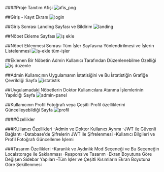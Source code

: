 ####Proje Tanıtım Afişi
![afis_png](https://github.com/user-attachments/assets/5c2d0827-711f-4d4e-bc4f-42764e57ff47)

##Giriş - Kayıt Ekranı
![login](https://github.com/user-attachments/assets/5ac82975-eeb5-4cd3-a87c-c09601157f2d)

##Giriş Sonrası Landing Sayfası ve Bildirim
![landing](https://github.com/user-attachments/assets/75b29947-47bc-4042-963f-9fe6885e8b91)

##Nöbet Ekleme Sayfası
![iş ekle](https://github.com/user-attachments/assets/8d137724-2b6d-48ad-98f8-e79a92cdf412)

##Nöbet Eklenmesi Sonrası Tüm İşler Sayfasına Yönlendirilmesi ve İşlerin Listelenmesi
![iş-ekle tüm-işler](https://github.com/user-attachments/assets/1287bf76-3631-4c46-89ba-d32f5e66ee33)

##Eklenen Bir Nöbetin Admin Kullanıcı Tarafından Düzenlenebilme Özelliği
![iş düzenle](https://github.com/user-attachments/assets/be6141ee-52af-41c7-b87f-e2a1ac62e014)

##Admin Kullanıcının Uygulamanın İstatisiğini ve Bu İstatistiğin Grafiğe Çevrildiği Sayfa
![istatistik](https://github.com/user-attachments/assets/aaa1faaf-dd59-429e-abfb-04686ae4c33f)

##Uygulamadaki Nöbetlerin Doktor Kullanıcılara Atanma İşlemlerinin Yapıldığı Sayfa
![admin-panel](https://github.com/user-attachments/assets/557a8bbf-6aae-4cad-bf81-cf8d7d49ba5f)

##Kullanıcının Profil Fotoğrafı veya Çeşitli Profil özelliklerini Güncelleyebildiği Sayfa
![profil](https://github.com/user-attachments/assets/33d4bc06-652f-459d-91a0-988a41244ee3)

####Özellikler

###KUllanıcı Özellikleri
-Admin ve Doktor Kullanıcı Ayrımı
-JWT ile Güvenli Bağlantı
-Database'de Şifrelerin JWT ile Şifrelenmesi
-Kullanıcı Bilgileri ve Profil Fotoğrafı Güncelleme İşlemi


###Tasarım Özellikleri
-Karanlık ve Aydınlık Mod Seçeneği ve Bu Seçeneğin Localstorage ile Saklanması
-Responsive Tasarım
  -Ekran Boyutuna Göre Değişen Sidebar Yapıları
  -Tüm İşler ve Çeşitli Kısımların Ekran Boyutuna Göre Şekillenmesi



























